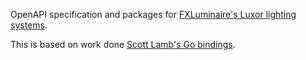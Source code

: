 OpenAPI specification and packages for [FXLuminaire's Luxor lighting systems](https://www.fxl.com/product/transformers/designer/luxor).

This is based on work done [Scott Lamb's Go bindings](https://github.com/scottlamb/luxor).
